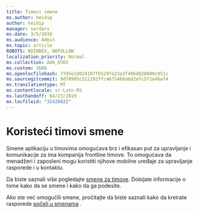 ```yaml
---
title: Timovi smene
ms.author: heidip
author: heidip
manager: serdars
ms.date: 3/5/2019
ms.audience: Admin
ms.topic: article
ROBOTS: NOINDEX, NOFOLLOW
localization_priority: Normal
ms.collection: Adm_O365
ms.custom: 1686
ms.openlocfilehash: 77d5e2d924197fb529fe23a3f496d828000c951c
ms.sourcegitcommit: 9d78905c512192ffc4675468abd2efc5f2e4baf4
ms.translationtype: MT
ms.contentlocale: sr-Latn-RS
ms.lasthandoff: 04/23/2019
ms.locfileid: "32420822"
---
```

# <a name="using-teams-shifts"></a>Koristeći timovi smene

Smene aplikaciju u timovima omogućava brz i efikasan put za upravljanje i komunikacije za ima kompanija frontline timove. To omogućava da menadžeri i zaposleni mogu koristiti njihove mobilne uređaje za upravljanje rasporede i u kontaktu.

Da biste saznali više pogledajte [smene za timove](https://docs.microsoft.com/en-us/microsoftteams/expand-teams-across-your-org/shifts-for-teams-landing-page). Dobijate informacije o tome kako da se smene i kako da ga podesite.

Ako ste već omogućili smene, pročitajte da biste saznali kako da kreirate rasporede [počeli u smenama](https://support.office.com/en-us/article/get-started-in-shifts-5f3e30d8-1821-4904-be26-c3cd25a497d6) .


